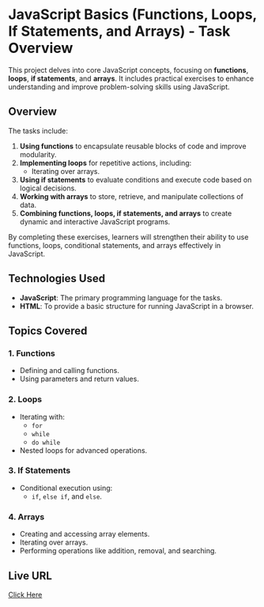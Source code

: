 # JavaScript Basics (Functions, Loops, If Statements, and Arrays) - Task Overview

This project delves into core JavaScript concepts, focusing on **functions**, **loops**, **if statements**, and **arrays**. It includes practical exercises to enhance understanding and improve problem-solving skills using JavaScript.

## Overview

The tasks include:

1. **Using functions** to encapsulate reusable blocks of code and improve modularity.
2. **Implementing loops** for repetitive actions, including:
   - Iterating over arrays.
3. **Using if statements** to evaluate conditions and execute code based on logical decisions.
4. **Working with arrays** to store, retrieve, and manipulate collections of data.
5. **Combining functions, loops, if statements, and arrays** to create dynamic and interactive JavaScript programs.

By completing these exercises, learners will strengthen their ability to use functions, loops, conditional statements, and arrays effectively in JavaScript.

## Technologies Used

- **JavaScript**: The primary programming language for the tasks.
- **HTML**: To provide a basic structure for running JavaScript in a browser.

## Topics Covered

### 1. Functions
- Defining and calling functions.
- Using parameters and return values.

### 2. Loops
- Iterating with:
  - `for`
  - `while`
  - `do while`
- Nested loops for advanced operations.

### 3. If Statements
- Conditional execution using:
  - `if`, `else if`, and `else`.

### 4. Arrays
- Creating and accessing array elements.
- Iterating over arrays.
- Performing operations like addition, removal, and searching.

## Live URL

[Click Here](https://faisal-al-ali1.github.io/function-exercise-js-/)
